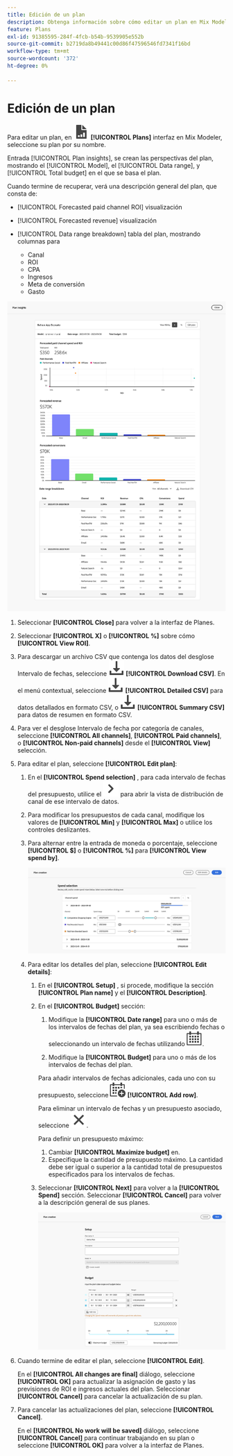```yaml
---
title: Edición de un plan
description: Obtenga información sobre cómo editar un plan en Mix Modeler.
feature: Plans
exl-id: 91385595-284f-4fcb-b54b-9539905e552b
source-git-commit: b2719da8b49441c00d86f47596546fd7341f16bd
workflow-type: tm+mt
source-wordcount: '372'
ht-degree: 0%

---
```


# Edición de un plan

Para editar un plan, en ![PLan](../assets/icons/FileChart.svg) **[!UICONTROL Plans]** interfaz en Mix Modeler, seleccione su plan por su nombre.

Entrada [!UICONTROL Plan insights], se crean las perspectivas del plan, mostrando el [!UICONTROL Model], el [!UICONTROL Data range], y [!UICONTROL Total budget] en el que se basa el plan.

Cuando termine de recuperar, verá una descripción general del plan, que consta de:

- [!UICONTROL Forecasted paid channel ROI] visualización
- [!UICONTROL Forecasted revenue] visualización
- [!UICONTROL Data range breakdown] tabla del plan, mostrando columnas para

   - Canal
   - ROI
   - CPA
   - Ingresos
   - Meta de conversión
   - Gasto

![Visión General de un Plan](../assets/overview-plan.png)

1. Seleccionar **[!UICONTROL Close]** para volver a la interfaz de Planes.

1. Seleccionar **[!UICONTROL X]** o **[!UICONTROL  %]** sobre cómo **[!UICONTROL View ROI]**.

1. Para descargar un archivo CSV que contenga los datos del desglose Intervalo de fechas, seleccione ![Descargar](../assets/icons/Download.svg) **[!UICONTROL Download CSV]**. En el menú contextual, seleccione ![Descargar](../assets/icons/Download.svg) **[!UICONTROL Detailed CSV]** para datos detallados en formato CSV, o ![Descargar](../assets/icons/Download.svg) **[!UICONTROL Summary CSV]** para datos de resumen en formato CSV.

1. Para ver el desglose Intervalo de fecha por categoría de canales, seleccione **[!UICONTROL All channels]**, **[!UICONTROL Paid channels]**, o **[!UICONTROL Non-paid channels]** desde el **[!UICONTROL View]** selección.

1. Para editar el plan, seleccione **[!UICONTROL Edit plan]**:

   1. En el **[!UICONTROL Spend selection]** , para cada intervalo de fechas del presupuesto, utilice el ![cheurón](../assets/icons/ChevronRight.svg) para abrir la vista de distribución de canal de ese intervalo de datos.

   1. Para modificar los presupuestos de cada canal, modifique los valores de **[!UICONTROL Min]** y **[!UICONTROL Max]** o utilice los controles deslizantes.

   1. Para alternar entre la entrada de moneda o porcentaje, seleccione **[!UICONTROL $]** o **[!UICONTROL %]** para **[!UICONTROL View spend by]**.

      ![Selección de gasto](../assets/spend-selection.png)

   1. Para editar los detalles del plan, seleccione **[!UICONTROL Edit details]**:

      1. En el **[!UICONTROL Setup]** , si procede, modifique la sección **[!UICONTROL Plan name]** y el **[!UICONTROL Description]**.

      1. En el **[!UICONTROL Budget]** sección:

         1. Modifique la **[!UICONTROL Date range]** para uno o más de los intervalos de fechas del plan, ya sea escribiendo fechas o seleccionando un intervalo de fechas utilizando ![Calendario](../assets/icons/Calendar.svg).

         1. Modifique la **[!UICONTROL Budget]** para uno o más de los intervalos de fechas del plan.

         Para añadir intervalos de fechas adicionales, cada uno con su presupuesto, seleccione ![CalendarAdd](../assets/icons/CalendarAdd.svg) **[!UICONTROL Add row]**.

         Para eliminar un intervalo de fechas y un presupuesto asociado, seleccione ![Cerrar](../assets/icons/Close.svg).

         Para definir un presupuesto máximo:

         1. Cambiar **[!UICONTROL Maximize budget]** en.
         1. Especifique la cantidad de presupuesto máximo. La cantidad debe ser igual o superior a la cantidad total de presupuestos especificados para los intervalos de fechas.

      1. Seleccionar **[!UICONTROL Next]** para volver a la **[!UICONTROL Spend]** sección. Seleccionar **[!UICONTROL Cancel]** para volver a la descripción general de sus planes.

         ![Detalles del plan](../assets/plan-details.png)


1. Cuando termine de editar el plan, seleccione **[!UICONTROL Edit]**.

   En el **[!UICONTROL All changes are final]** diálogo, seleccione **[!UICONTROL OK]** para actualizar la asignación de gasto y las previsiones de ROI e ingresos actuales del plan. Seleccionar **[!UICONTROL Cancel]** para cancelar la actualización de su plan.

1. Para cancelar las actualizaciones del plan, seleccione **[!UICONTROL Cancel]**.

   En el **[!UICONTROL No work will be saved]** diálogo, seleccione **[!UICONTROL Cancel]** para continuar trabajando en su plan o seleccione **[!UICONTROL OK]** para volver a la interfaz de Planes.
